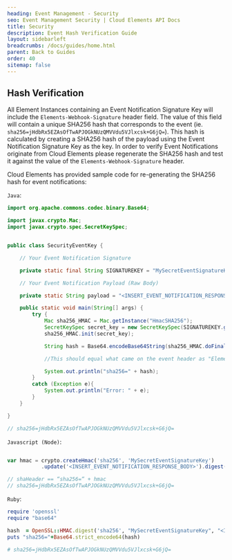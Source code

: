 ```yaml
---
heading: Event Management - Security
seo: Event Management Security | Cloud Elements API Docs
title: Security
description: Event Hash Verification Guide
layout: sidebarleft
breadcrumbs: /docs/guides/home.html
parent: Back to Guides
order: 40
sitemap: false
---
```


## Hash Verification

All Element Instances containing an Event Notification Signature Key will include the `Elements-Webhook-Signature` header field.
The value of this field will contain a unique SHA256 hash that corresponds to the event (ie. `sha256=jHdbRx5EZAsOfTwAPJOGkNUzQMVVdu5VJlxcsk+G6jQ=`).
This hash is calculated by creating a SHA256 hash of the payload using the Event Notification Signature Key as the key. In order to verify Event Notifications originate from Cloud Elements please regenerate the SHA256 hash and test it against the value of the `Elements-Webhook-Signature` header.

Cloud Elements has provided sample code for re-generating the SHA256 hash for event notifications:

`Java`:

```java
import org.apache.commons.codec.binary.Base64;

import javax.crypto.Mac;
import javax.crypto.spec.SecretKeySpec;


public class SecurityEventKey {

    // Your Event Notification Signature

    private static final String SIGNATUREKEY = "MySecretEventSignatureKey";

    // Your Event Notification Payload (Raw Body)

    private static String payload = "<INSERT_EVENT_NOTIFICATION_RESPONSE_BODY>";

    public static void main(String[] args) {
        try {
            Mac sha256_HMAC = Mac.getInstance("HmacSHA256");
            SecretKeySpec secret_key = new SecretKeySpec(SIGNATUREKEY.getBytes(), "HmacSHA256");
            sha256_HMAC.init(secret_key);

            String hash = Base64.encodeBase64String(sha256_HMAC.doFinal(payload.getBytes()));

            //This should equal what came on the event header as "Elements-Webhook-Signature"

            System.out.println("sha256=" + hash);
        }
        catch (Exception e){
            System.out.println("Error: " + e);
        }
    }

}

// sha256=jHdbRx5EZAsOfTwAPJOGkNUzQMVVdu5VJlxcsk+G6jQ=
```

`Javascript (Node)`:

```javascript

var hmac = crypto.createHmac('sha256', 'MySecretEventSignatureKey')
           .update('<INSERT_EVENT_NOTIFICATION_RESPONSE_BODY>').digest('base64');

// shaHeader == “sha256=“ + hmac
// sha256=jHdbRx5EZAsOfTwAPJOGkNUzQMVVdu5VJlxcsk+G6jQ=
```

`Ruby`:

```ruby
require 'openssl'
require "base64"

hash  = OpenSSL::HMAC.digest('sha256', "MySecretEventSignatureKey", "<INSERT_EVENT_NOTIFICATION_RESPONSE_BODY>")
puts "sha256="+Base64.strict_encode64(hash)

# sha256=jHdbRx5EZAsOfTwAPJOGkNUzQMVVdu5VJlxcsk+G6jQ=
```
